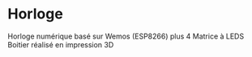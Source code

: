# Horloge
Horloge numérique basé sur Wemos (ESP8266) plus 4 Matrice à LEDS
Boitier réalisé en impression 3D
